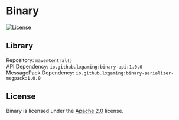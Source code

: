 # Binary

[![License](https://lxgaming.github.io/badges/License-Apache%202.0-blue.svg)](https://www.apache.org/licenses/LICENSE-2.0)

## Library
Repository: `mavenCentral()`
<br>
API Dependency: `io.github.lxgaming:binary-api:1.0.0`
<br>
MessagePack Dependency: `io.github.lxgaming:binary-serializer-msgpack:1.0.0`

## License
Binary is licensed under the [Apache 2.0](https://www.apache.org/licenses/LICENSE-2.0) license.